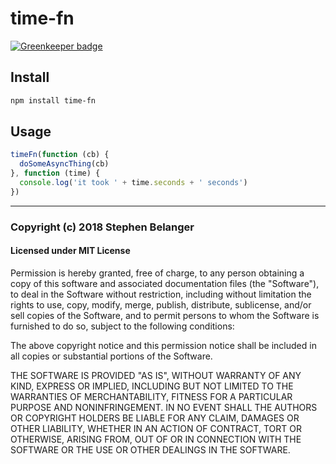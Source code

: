 # time-fn

[![Greenkeeper badge](https://badges.greenkeeper.io/Qard/time-fn.svg)](https://greenkeeper.io/)

## Install

```sh
npm install time-fn
```

## Usage

```js
timeFn(function (cb) {
  doSomeAsyncThing(cb)
}, function (time) {
  console.log('it took ' + time.seconds + ' seconds')
})
```

---

### Copyright (c) 2018 Stephen Belanger
#### Licensed under MIT License

Permission is hereby granted, free of charge, to any person obtaining a copy of this software and associated documentation files (the "Software"), to deal in the Software without restriction, including without limitation the rights to use, copy, modify, merge, publish, distribute, sublicense, and/or sell copies of the Software, and to permit persons to whom the Software is furnished to do so, subject to the following conditions:

The above copyright notice and this permission notice shall be included in all copies or substantial portions of the Software.

THE SOFTWARE IS PROVIDED "AS IS", WITHOUT WARRANTY OF ANY KIND, EXPRESS OR IMPLIED, INCLUDING BUT NOT LIMITED TO THE WARRANTIES OF MERCHANTABILITY, FITNESS FOR A PARTICULAR PURPOSE AND NONINFRINGEMENT. IN NO EVENT SHALL THE AUTHORS OR COPYRIGHT HOLDERS BE LIABLE FOR ANY CLAIM, DAMAGES OR OTHER LIABILITY, WHETHER IN AN ACTION OF CONTRACT, TORT OR OTHERWISE, ARISING FROM, OUT OF OR IN CONNECTION WITH THE SOFTWARE OR THE USE OR OTHER DEALINGS IN THE SOFTWARE.
